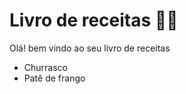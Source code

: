 # Livro de receitas :man_cook:

Olá! bem vindo ao seu livro de receitas

- Churrasco
- Patê de frango
